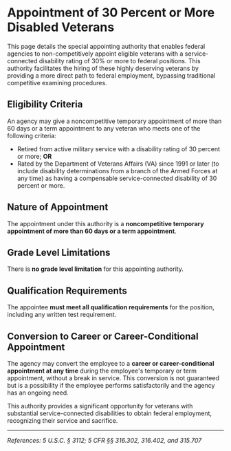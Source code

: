 # Appointment of 30 Percent or More Disabled Veterans

This page details the special appointing authority that enables federal agencies to non-competitively appoint eligible veterans with a service-connected disability rating of 30% or more to federal positions. This authority facilitates the hiring of these highly deserving veterans by providing a more direct path to federal employment, bypassing traditional competitive examining procedures.

## Eligibility Criteria

An agency may give a noncompetitive temporary appointment of more than 60 days or a term appointment to any veteran who meets one of the following criteria:

*   Retired from active military service with a disability rating of 30 percent or more; **OR**
*   Rated by the Department of Veterans Affairs (VA) since 1991 or later (to include disability determinations from a branch of the Armed Forces at any time) as having a compensable service-connected disability of 30 percent or more.

## Nature of Appointment

The appointment under this authority is a **noncompetitive temporary appointment of more than 60 days or a term appointment**.

## Grade Level Limitations

There is **no grade level limitation** for this appointing authority.

## Qualification Requirements

The appointee **must meet all qualification requirements** for the position, including any written test requirement.

## Conversion to Career or Career-Conditional Appointment

The agency may convert the employee to a **career or career-conditional appointment at any time** during the employee's temporary or term appointment, without a break in service. This conversion is not guaranteed but is a possibility if the employee performs satisfactorily and the agency has an ongoing need.

This authority provides a significant opportunity for veterans with substantial service-connected disabilities to obtain federal employment, recognizing their service and sacrifice.

---
*References: 5 U.S.C. § 3112; 5 CFR §§ 316.302, 316.402, and 315.707*
